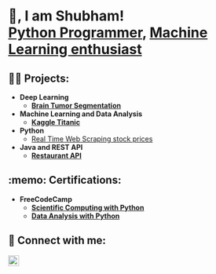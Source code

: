 <h1> 👋, I am Shubham! 
 <br/><a href="https://github.com/Jakhmola">Python Programmer</a>, <a href="https://www.linkedin.com/in/Jakhmola/">Machine Learning enthusiast</a>
<h2>👨‍💻 Projects:</h2>

- <b>Deep Learning</b>
  - <b>[Brain Tumor Segmentation](https://github.com/Jakhmola/Brain-Tumor-Segmentation)</b>
- <b>Machine Learning and Data Analysis</b>
  - <b>[Kaggle Titanic](https://github.com/Jakhmola/Kaggle-Titanic) </b>
- <b>Python</b>
  - [Real Time Web Scraping stock prices](https://github.com/Jakhmola/Web-Scraping-Stock-Price) <b>
- <b>Java and REST API</b>
  - [Restaurant API](https://github.com/Jakhmola/Restaurant-API) <b>

<h2> :memo: Certifications: </h2>
 
 - <b>FreeCodeCamp</b>
   - [Scientific Computing with Python](https://freecodecamp.org/certification/fcc4590a051-c41a-497c-80d3-8144a1204a8c/scientific-computing-with-python-v7) <b>
   - [Data Analysis with Python](https://www.freecodecamp.org/certification/fcc4590a051-c41a-497c-80d3-8144a1204a8c/data-analysis-with-python-v7) <b>

<h2> 🤳 Connect with me:</h2>

[<img align="left" alt="Shubham_Jakhmola | LinkedIn" width="22px" src="https://cdn.jsdelivr.net/npm/simple-icons@v3/icons/linkedin.svg" />][linkedin]

[linkedin]: https://www.linkedin.com/in/jakhmola/



<!--
**Jakhmola/Jakhmola** is a ✨ _special_ ✨ repository because its `README.md` (this file) appears on your GitHub profile.

Here are some ideas to get you started:

- 🔭 I’m currently working on ...
- 🌱 I’m currently learning ...
- 👯 I’m looking to collaborate on ...
- 🤔 I’m looking for help with ...
- 💬 Ask me about ...
- 📫 How to reach me: ...
- 😄 Pronouns: ...
- ⚡ Fun fact: ...
-->
